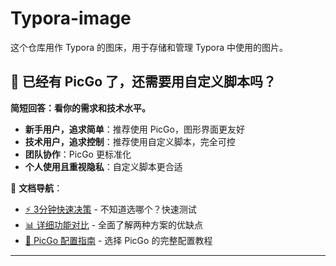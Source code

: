 # Typora-image

这个仓库用作 Typora 的图床，用于存储和管理 Typora 中使用的图片。

## 🤔 已经有 PicGo 了，还需要用自定义脚本吗？

**简短回答：看你的需求和技术水平。**

- **新手用户，追求简单**：推荐使用 PicGo，图形界面更友好
- **技术用户，追求控制**：推荐使用自定义脚本，完全可控
- **团队协作**：PicGo 更标准化
- **个人使用且重视隐私**：自定义脚本更合适

📖 **文档导航**：
- [⚡ 3分钟快速决策](docs/QUICK_DECISION.md) - 不知道选哪个？快速测试
- [📊 详细功能对比](docs/COMPARISON.md) - 全面了解两种方案的优缺点
- [🚀 PicGo 配置指南](docs/PICGO_GUIDE.md) - 选择 PicGo 的完整配置教程

---